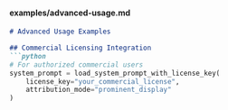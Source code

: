 #### examples/advanced-usage.md
```markdown
# Advanced Usage Examples

## Commercial Licensing Integration
```python
# For authorized commercial users
system_prompt = load_system_prompt_with_license_key(
    license_key="your_commercial_license",
    attribution_mode="prominent_display"
)
